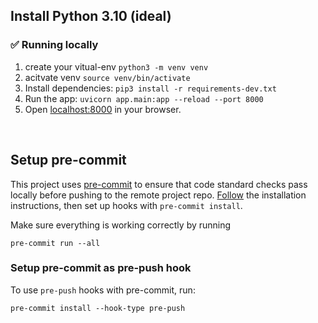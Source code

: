 ## Install Python 3.10 (ideal)

### ✅ Running locally
1. create your vitual-env `python3 -m venv venv`
2. acitvate venv `source venv/bin/activate`
3. Install dependencies: `pip3 install -r requirements-dev.txt`
4. Run the app: `uvicorn app.main:app --reload --port 8000`
5. Open [localhost:8000](http://localhost:8000) in your browser.


<br />

## Setup pre-commit

This project uses [pre-commit](https://pre-commit.com/) to ensure that code standard checks pass locally before pushing to the remote project repo. [Follow](https://pre-commit.com/#installation) the installation instructions, then set up hooks with `pre-commit install`.

Make sure everything is working correctly by running

    pre-commit run --all

### Setup pre-commit as pre-push hook

To use `pre-push` hooks with pre-commit, run:

    pre-commit install --hook-type pre-push
